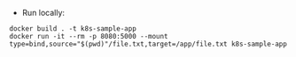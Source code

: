 * Run locally:
```shell
docker build . -t k8s-sample-app
docker run -it --rm -p 8080:5000 --mount type=bind,source="$(pwd)"/file.txt,target=/app/file.txt k8s-sample-app
```
